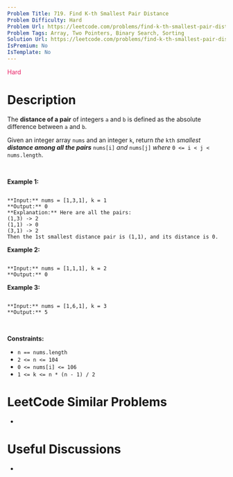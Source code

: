 ```yaml
---
Problem Title: 719. Find K-th Smallest Pair Distance
Problem Difficulty: Hard
Problem Url: https://leetcode.com/problems/find-k-th-smallest-pair-distance/
Problem Tags: Array, Two Pointers, Binary Search, Sorting
Solution Url: https://leetcode.com/problems/find-k-th-smallest-pair-distance/solution/
IsPremium: No
IsTemplate: No
---
```


<span style="color: rgb(233, 30, 99);">Hard</span>

# Description

The **distance of a pair** of integers `a` and `b` is defined as the absolute difference between `a` and `b`.


Given an integer array `nums` and an integer `k`, return *the* `kth` *smallest **distance among all the pairs*** `nums[i]` *and* `nums[j]` *where* `0 <= i < j < nums.length`.


 


**Example 1:**



```

**Input:** nums = [1,3,1], k = 1
**Output:** 0
**Explanation:** Here are all the pairs:
(1,3) -> 2
(1,1) -> 0
(3,1) -> 2
Then the 1st smallest distance pair is (1,1), and its distance is 0.

```

**Example 2:**



```

**Input:** nums = [1,1,1], k = 2
**Output:** 0

```

**Example 3:**



```

**Input:** nums = [1,6,1], k = 3
**Output:** 5

```

 


**Constraints:**


* `n == nums.length`
* `2 <= n <= 104`
* `0 <= nums[i] <= 106`
* `1 <= k <= n * (n - 1) / 2`




# LeetCode Similar Problems

- []()

# Useful Discussions

- []()
